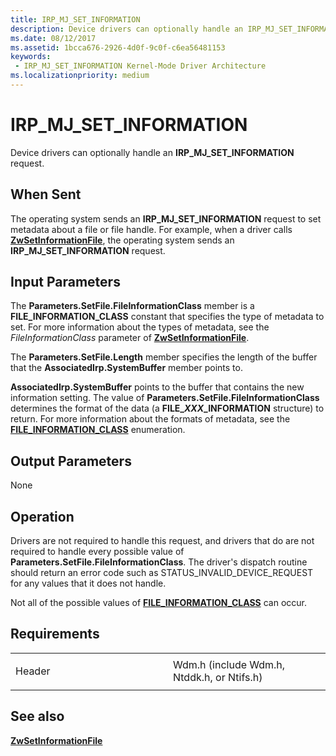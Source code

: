 ```yaml
---
title: IRP_MJ_SET_INFORMATION
description: Device drivers can optionally handle an IRP_MJ_SET_INFORMATION request.
ms.date: 08/12/2017
ms.assetid: 1bcca676-2926-4d0f-9c0f-c6ea56481153
keywords:
 - IRP_MJ_SET_INFORMATION Kernel-Mode Driver Architecture
ms.localizationpriority: medium
---
```


# IRP\_MJ\_SET\_INFORMATION


Device drivers can optionally handle an **IRP\_MJ\_SET\_INFORMATION** request.

When Sent
---------

The operating system sends an **IRP\_MJ\_SET\_INFORMATION** request to set metadata about a file or file handle. For example, when a driver calls [**ZwSetInformationFile**](https://msdn.microsoft.com/library/windows/hardware/ff567096), the operating system sends an **IRP\_MJ\_SET\_INFORMATION** request.

## Input Parameters


The **Parameters.SetFile.FileInformationClass** member is a **FILE\_INFORMATION\_CLASS** constant that specifies the type of metadata to set. For more information about the types of metadata, see the *FileInformationClass* parameter of [**ZwSetInformationFile**](https://msdn.microsoft.com/library/windows/hardware/ff567096).

The **Parameters.SetFile.Length** member specifies the length of the buffer that the **AssociatedIrp.SystemBuffer** member points to.

**AssociatedIrp.SystemBuffer** points to the buffer that contains the new information setting. The value of **Parameters.SetFile.FileInformationClass** determines the format of the data (a **FILE\_*XXX*\_INFORMATION** structure) to return. For more information about the formats of metadata, see the [**FILE\_INFORMATION\_CLASS**](https://msdn.microsoft.com/library/windows/hardware/ff728840) enumeration.

## Output Parameters


None

Operation
---------

Drivers are not required to handle this request, and drivers that do are not required to handle every possible value of **Parameters.SetFile.FileInformationClass**. The driver's dispatch routine should return an error code such as STATUS\_INVALID\_DEVICE\_REQUEST for any values that it does not handle.

Not all of the possible values of [**FILE\_INFORMATION\_CLASS**](https://msdn.microsoft.com/library/windows/hardware/ff728840) can occur.

Requirements
------------

<table>
<colgroup>
<col width="50%" />
<col width="50%" />
</colgroup>
<tbody>
<tr class="odd">
<td><p>Header</p></td>
<td>Wdm.h (include Wdm.h, Ntddk.h, or Ntifs.h)</td>
</tr>
</tbody>
</table>

## See also


[**ZwSetInformationFile**](https://msdn.microsoft.com/library/windows/hardware/ff567096)

 

 




